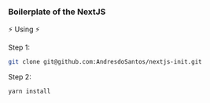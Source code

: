 ### Boilerplate of the NextJS 

⚡ Using ⚡

Step 1:
```bash
git clone git@github.com:AndresdoSantos/nextjs-init.git
```

Step 2:
```bash
yarn install
```
